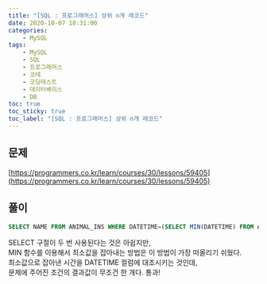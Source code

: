 ```yaml
---
title: "[SQL : 프로그래머스] 상위 n개 레코드"
date: 2020-10-07 18:31:00
categories:
    - MySQL
tags:
    - MySQL
    - SQL
    - 프로그래머스
    - 코테
    - 코딩테스트
    - 데이터베이스
    - DB
toc: true
toc_sticky: true
toc_label: "[SQL : 프로그래머스] 상위 n개 레코드"
---
```

## 문제
[https://programmers.co.kr/learn/courses/30/lessons/59405](https://programmers.co.kr/learn/courses/30/lessons/59405)
## 풀이
```sql
SELECT NAME FROM ANIMAL_INS WHERE DATETIME=(SELECT MIN(DATETIME) FROM ANIMAL_INS)
```
SELECT 구절이 두 번 사용된다는 것은 아쉽지만,  
MIN 함수를 이용해서 최소값을 잡아내는 방법은 이 방법이 가장 떠올리기 쉬웠다.  
최소값으로 잡아낸 시간을 DATETIME 컬럼에 대조시키는 것인데,  
문제에 주어진 조건의 결과값이 무조건 한 개다. 통과!